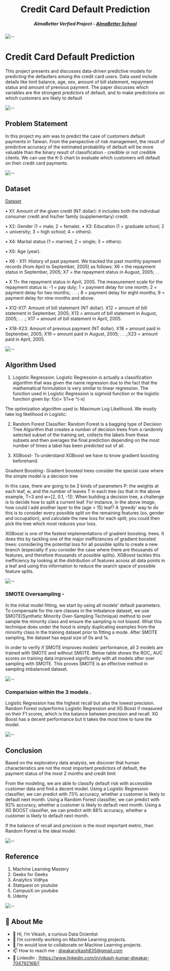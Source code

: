 <h1 align="center"> Credit Card Default Prediction</h1>
<h5 align="center"> AlmaBetter Verfied Project - <a href="https://www.almabetter.com/"> AlmaBetter School </a> </h5>

![--](https://raw.githubusercontent.com/andreasbm/readme/master/assets/lines/rainbow.png)


# Credit Card Default Prediction

This project presents and discusses data-driven predictive models for predicting the defaulters among the credit card users. Data used include details like limit balance, age, sex, amount of bill statement, repayment status and amount of previous payment. The paper discusses which variables are the strongest predictors of default, and to make predictions on which customers are likely to default

![--](https://raw.githubusercontent.com/andreasbm/readme/master/assets/lines/rainbow.png)


## Problem Statement 

In this project my aim was to predict the case of customers default payments in Taiwan. From the perspective of risk management, the result of predictive accuracy of the estimated probability of default will be more valuable than the binary result of classification - credible or not credible clients. We can use the K-S chart to evaluate which customers will default on their credit card payments.

![--](https://raw.githubusercontent.com/andreasbm/readme/master/assets/lines/rainbow.png)

## Dataset
[Dataset](https://docs.google.com/spreadsheets/d/1J0Ja4eSrXtkZtjLt2evDqiJJnc1k2T-Z/edit?usp=sharing&ouid=108383443908656099857&rtpof=true&sd=true)

• X1: Amount of the given credit (NT dollar): it includes both the individual consumer credit and his/her family (supplementary) credit. 

• X2: Gender (1 = male; 2 = female). 
• X3: Education (1 = graduate school; 2 = university; 3 = high school; 4 = others). 

• X4: Marital status (1 = married; 2 = single; 3 = others). 

• X5: Age (year). 

• X6 - X11: History of past payment. We tracked the past monthly payment records (from April to September, 2005) as follows: X6 = the repayment status in September, 2005; X7 = the repayment status in August, 2005; . .

• X 11= the repayment status in April, 2005. The measurement scale for the repayment status is: -1 = pay duly; 1 = payment delay for one month; 2 = payment delay for two months; . . .; 8 = payment delay for eight months; 9 = payment delay for nine months and above. 

• X12-X17: Amount of bill statement (NT dollar). X12 = amount of bill statement in September, 2005; X13 = amount of bill statement in August, 2005; . . .; X17 = amount of bill statement in April, 2005.

• X18-X23: Amount of previous payment (NT dollar). X18 = amount paid in September, 2005; X19 = amount paid in August, 2005; . . .;X23 = amount paid in April, 2005. 

![--](https://raw.githubusercontent.com/andreasbm/readme/master/assets/lines/rainbow.png)

## Algorithm Used
1.	Logistic Regression:
Logistic Regression is actually a classification algorithm that was given the name regression due to the fact that the mathematical formulation is very similar to linear regression.
The function used in Logistic Regression is sigmoid function or the logistic function given by:
		f(x)= 1/1+e ^(-x)
 

The optimization algorithm used is: Maximum Log Likelihood. We mostly take log likelihood in Logistic:
 

2.	Random Forest Classifier:
Random Forest is a bagging type of Decision Tree Algorithm that creates a number of decision trees from a randomly selected subset of the training set, collects the labels from these subsets and then averages the final prediction depending on the most number of times a label has been predicted out of all.
 



3.	XGBoost-
To understand XGBoost we have to know gradient boosting beforehand. 

Gradient Boosting- 
Gradient boosted trees consider the special case where the simple model is a decision tree
 
In this case, there are going to be 2 kinds of parameters P: the weights at each leaf, w, and the number of leaves T in each tree (so that in the above example, T=3 and w=[2, 0.1, -1]).
When building a decision tree, a challenge is to decide how to split a current leaf. For instance, in the above image, how could I add another layer to the (age > 15) leaf? A ‘greedy’ way to do this is to consider every possible split on the remaining features (so, gender and occupation), and calculate the new loss for each split; you could then pick the tree which most reduces your loss.

XGBoost is one of the fastest implementations of gradient boosting. trees. It does this by tackling one of the major inefficiencies of gradient boosted trees: considering the potential loss for all possible splits to create a new branch (especially if you consider the case where there are thousands of features, and therefore thousands of possible splits). XGBoost tackles this inefficiency by looking at the distribution of features across all data points in a leaf and using this information to reduce the search space of possible feature splits.

![--](https://raw.githubusercontent.com/andreasbm/readme/master/assets/lines/rainbow.png)

### SMOTE Oversampling -
In the initial model fitting, we start by using all models’ default parameters. To compensate for the rare classes in the imbalance dataset, we use SMOTE(Synthetic Minority Over-Sampling Technique) method to over sample the minority class and ensure the sampling is not biased. What this technique does under the hood is simply duplicating examples from the minority class in the training dataset prior to fitting a mode. After SMOTE sampling, the dataset has equal size of 0s and 1s. 

In order to verify if SMOTE improves models’ performance, all 3 models are trained with SMOTE and without SMOTE. Below table shows the ROC_ AUC scores on training data improved significantly with all models after over sampling with SMOTE. This proves SMOTE is an effective method in sampling imbalanced dataset.

![--](https://raw.githubusercontent.com/andreasbm/readme/master/assets/lines/rainbow.png)

### Comparision within the 3 models . 
Logistic Regression has the highest recall but also the lowest precision. Random Forest outperforms Logistic Regression and XG Boost if measured on their F1 scores, which is the balance between precision and recall. XG Boost has a decent performance but it takes the most time to tune the model.

![--](https://raw.githubusercontent.com/andreasbm/readme/master/assets/lines/rainbow.png)

## Conclusion
Based on the exploratory data analysis, we discover that human characteristics are not the most important predictors of default, the payment status of the most 2 months and credit limit 

From the modeling, we are able to classify default risk with accessible customer data and find a decent model. Using a Logistic Regression classifier, we can predict with 73% accuracy, whether a customer is likely to default next month. Using a Random Forest classifier, we can predict with 92% accuracy, whether a customer is likely to default next month. Using a XG BOOST classifier, we can predict with 88% accuracy, whether a customer is likely to default next month. 

If the balance of recall and precision is the most important metric, then Random Forest is the ideal model. 

![--](https://raw.githubusercontent.com/andreasbm/readme/master/assets/lines/rainbow.png)

## Reference
1. Machine Learning Mastery 
2. Geeks for Geeks 
3. Analytics Vidhya
4. Statquest on youtube
5. CampusX on youtube
6. Udemy

![--](https://raw.githubusercontent.com/andreasbm/readme/master/assets/lines/rainbow.png)

## 🚀 About Me


- 👋 Hi, I’m Vikash, a curious Data Dcientist
- 👀 I’m currently working on Machine Learning projects.
- 💞️ I’m would love to collaborate on Machine Learning projects.
- 📫 How to reach me : diwakarvikash835@gmail.com
- 👀 LinkedIn : [https://www.linkedin.com/in/vikash-kumar-diwakar-704792168/]

